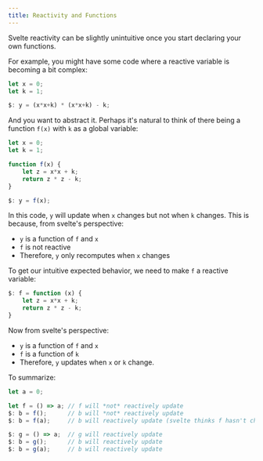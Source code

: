 ```yaml
---
title: Reactivity and Functions
---
```


Svelte reactivity can be slightly unintuitive once you start declaring your own functions.

For example, you might have some code where a reactive variable is becoming a bit complex:

```js
let x = 0;
let k = 1;

$: y = (x*x+k) * (x*x+k) - k;
```

And you want to abstract it. Perhaps it's natural to think of there being a function `f(x)` with `k` as a global variable:

```js
let x = 0;
let k = 1;

function f(x) {
    let z = x*x + k;
    return z * z - k;
}

$: y = f(x);
```

In this code, `y` will update when `x` changes but not when `k` changes. This is because, from svelte's perspective:

* `y` is a function of `f` and `x`
* `f` is not reactive
* Therefore, `y` only recomputes when `x` changes

To get our intuitive expected behavior, we need to make `f` a reactive variable:

```js
$: f = function (x) {
    let z = x*x + k;
    return z * z - k;
}
```

Now from svelte's perspective:
* `y` is a function of `f` and `x`
* `f` is a function of `k`
* Therefore, `y` updates when `x` or `k` change.

To summarize:

```js
let a = 0;

let f = () => a; // f will *not* reactively update
$: b = f();      // b will *not* reactively update
$: b = f(a);     // b will reactively update (svelte thinks f hasn't changed, but a has)

$: g = () => a;  // g will reactively update
$: b = g();      // b will reactively update
$: b = g(a);     // b will reactively update
```
